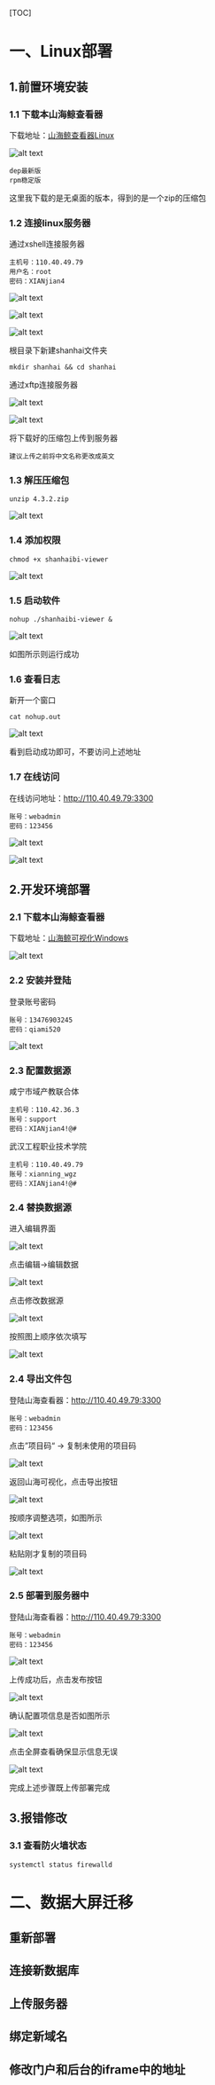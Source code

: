 
[TOC]

# 一、Linux部署

## 1.前置环境安装

### 1.1 下载本山海鲸查看器

下载地址：[山海鲸查看器Linux](https://www.shanhaibi.com/download#viewer)

![alt text](image.png)

    dep最新版
    rpm稳定版

这里我下载的是无桌面的版本，得到的是一个zip的压缩包

### 1.2 连接linux服务器

通过xshell连接服务器


    主机号：110.40.49.79
    用户名：root
    密码：XIANjian4

![alt text](image-1.png)

![alt text](image-2.png)

![alt text](image-3.png)

根目录下新建shanhai文件夹

```
mkdir shanhai && cd shanhai
```

通过xftp连接服务器

![alt text](image-4.png)

![alt text](image-5.png)

将下载好的压缩包上传到服务器

    建议上传之前将中文名称更改成英文

### 1.3 解压压缩包

```
unzip 4.3.2.zip
```

![alt text](image-6.png)

### 1.4 添加权限

```
chmod +x shanhaibi-viewer
```

![alt text](image-7.png)

### 1.5 启动软件

```
nohup ./shanhaibi-viewer &
```

![alt text](image-8.png)

如图所示则运行成功

### 1.6 查看日志

新开一个窗口

```
cat nohup.out
```

![alt text](image-9.png)

看到启动成功即可，不要访问上述地址

### 1.7 在线访问

在线访问地址：http://110.40.49.79:3300

    账号：webadmin
    密码：123456

![alt text](image-11.png)

![alt text](image-10.png)

## 2.开发环境部署

### 2.1 下载本山海鲸查看器

下载地址：[山海鲸可视化Windows](https://www.shanhaibi.com/download)

![alt text](image-13.png)

### 2.2 安装并登陆

登录账号密码

    账号：13476903245
    密码：qiami520

![alt text](image-14.png)

### 2.3 配置数据源

咸宁市域产教联合体

	主机号：110.42.36.3
	账号：support
	密码：XIANjian4!@#

武汉工程职业技术学院

	主机号：110.40.49.79
	账号：xianning_wgz
	密码：XIANjian4!@#

### 2.4 替换数据源

进入编辑界面

![alt text](image-16.png)

点击编辑->编辑数据

![alt text](image-17.png)

点击修改数据源

![alt text](image-18.png)

按照图上顺序依次填写

![alt text](image-19.png)

### 2.4 导出文件包

登陆山海查看器：http://110.40.49.79:3300

    账号：webadmin
    密码：123456

点击”项目码“ -> 复制未使用的项目码

![alt text](image-12.png)

返回山海可视化，点击导出按钮

![alt text](image-20.png)

按顺序调整选项，如图所示

![alt text](image-21.png)

粘贴刚才复制的项目码

![alt text](image-22.png)

### 2.5 部署到服务器中

登陆山海查看器：http://110.40.49.79:3300

    账号：webadmin
    密码：123456

![alt text](image-23.png)

上传成功后，点击发布按钮

![alt text](image-24.png)

确认配置项信息是否如图所示

![alt text](image-25.png)

点击全屏查看确保显示信息无误

![alt text](image-26.png)

完成上述步骤既上传部署完成

## 3.报错修改

### 3.1 查看防火墙状态

```
systemctl status firewalld
```


# 二、数据大屏迁移

## 重新部署

## 连接新数据库

## 上传服务器

## 绑定新域名

## 修改门户和后台的iframe中的地址

